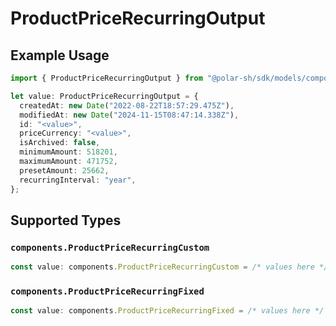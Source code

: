 # ProductPriceRecurringOutput

## Example Usage

```typescript
import { ProductPriceRecurringOutput } from "@polar-sh/sdk/models/components";

let value: ProductPriceRecurringOutput = {
  createdAt: new Date("2022-08-22T18:57:29.475Z"),
  modifiedAt: new Date("2024-11-15T08:47:14.338Z"),
  id: "<value>",
  priceCurrency: "<value>",
  isArchived: false,
  minimumAmount: 518201,
  maximumAmount: 471752,
  presetAmount: 25662,
  recurringInterval: "year",
};
```

## Supported Types

### `components.ProductPriceRecurringCustom`

```typescript
const value: components.ProductPriceRecurringCustom = /* values here */
```

### `components.ProductPriceRecurringFixed`

```typescript
const value: components.ProductPriceRecurringFixed = /* values here */
```

